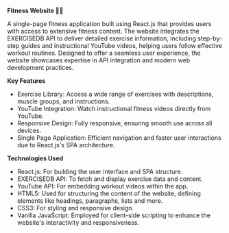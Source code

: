 **Fitness Website 💪🌐**

A single-page fitness application built using React.js that provides users with access to extensive fitness content. The website integrates the EXERCISEDB API to deliver detailed exercise information, including step-by-step guides and instructional YouTube videos, helping users follow effective workout routines. Designed to offer a seamless user experience, the website showcases expertise in API integration and modern web development practices.

**Key Features**
- Exercise Library: Access a wide range of exercises with descriptions, muscle groups, and instructions.
- YouTube Integration: Watch instructional fitness videos directly from YouTube.
- Responsive Design: Fully responsive, ensuring smooth use across all devices.
- Single Page Application: Efficient navigation and faster user interactions due to React.js's SPA architecture.

**Technologies Used**
- React.js: For building the user interface and SPA structure.
- EXERCISEDB API: To fetch and display exercise data and content.
- YouTube API: For embedding workout videos within the app.
- HTML5: Used for structuring the content of the website, defining elements like headings, paragraphs, lists and more.
- CSS3: For styling and responsive design.
- Vanilla JavaScript: Employed for client-side scripting to enhance the website's interactivity and responsiveness.
